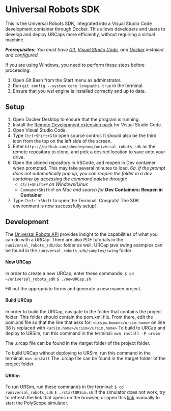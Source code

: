 # Universal Robots SDK
This is the Universal Robots SDK, integrated into a Visual Studio Code development container through Docker. This allows developers and users to develop and deploy URCaps more efficiently, without requiring a virtual machine. 

_**Prerequisites:** You must have [Git](https://git-scm.com/downloads), [Visual Studio Code](https://code.visualstudio.com/download), and [Docker](https://www.docker.com/products/docker-desktop/) installed and configured._


If you are using Windows, you need to perform these steps before proceeding:
1. Open Git Bash from the Start menu as adminstrator.
2. Run ```git config --system core.longpaths true``` in the terminal.
3. Ensure that you wsl engine is installed correctly and up to date.
   

## Setup
1. Open Docker Desktop to ensure that the program is running.
2. Install the [Remote Development extension pack](https://marketplace.visualstudio.com/items?itemName=ms-vscode-remote.vscode-remote-extensionpack) for Visual Studio Code.
3. Open Visual Studio Code.
4. Type ```Ctrl+Shift+G``` to open source control. It should also be the third icon from the top on the left side of the screen.  
5. Enter ```https://github.com/pheobeyeung/universal_robots_sdk``` as the remote repository to clone, and pick a desired location to save onto your drive.
6. Open the cloned repository in VSCode, and reopen in Dev container when prompted. This may take several minutes to load. 
   _6a.  If the prompt does not automatically pop up, you can reopen the folder in a dev container by accessing the command palette through:_
    * ```Ctrl+Shift+P``` _on Windows/Linux_
    * ```Command+Shift+P``` _on Mac_
   _and search for_ **Dev Containers: Reopen in Container**
7. Type ```Ctrl+`+Shift``` to open the Terminal. Congrats! The SDK environment is now successfully setup!


## Development
The [Universal Robots API](https://www.universal-robots.com/articles/ur/urplus-resources/api-reference-docs/) provides insight to the capabilities of what you can do with a URCap. There are also PDF tutorials in the ```/universal_robots_sdk/doc``` folder as well.
URCap java swing examples can be found in the ```/universal_robots_sdk/samples/swing``` folder. 


#### New URCap
In order to create a new URCap, enter these commands:
```$ cd ~/universal_robots_sdk```
```$ ./newURCap.sh```

Fill out the appropriate forms and generate a new maven project. 

#### Build URCap
In order to build the URCap, navigate to the folder that contains the project folder. This folder should contain the pom.xml file. From there, edit the pom.xml file so that the line that asks for: 
```<ursim.home></ursim.home>``` on line 38 is replaced with 
```<ursim.home>/ursim</ursim.home>```
To build to URCap and deploy to URSim, run this command in the terminal:
```mvn install -P ursim``` 

The .urcap file can be found in the /target folder of the project folder.


To build URCap without deploying to URSim, run this command in the terminal: 
```mvn install```
The .urcap file can be found in the /target folder of the project folder.

#### URSim
To run URSim, run these commands in the terminal:
```$ cd /universal_robots_sdk```
```$ ./startURSim.sh```
If the simulator does not work, try to refresh the link that opens on the browser, or open this [link](http://localhost:6080/vnc.html?host=localhost&port=6080) manually to start the PolyScope simulator.




